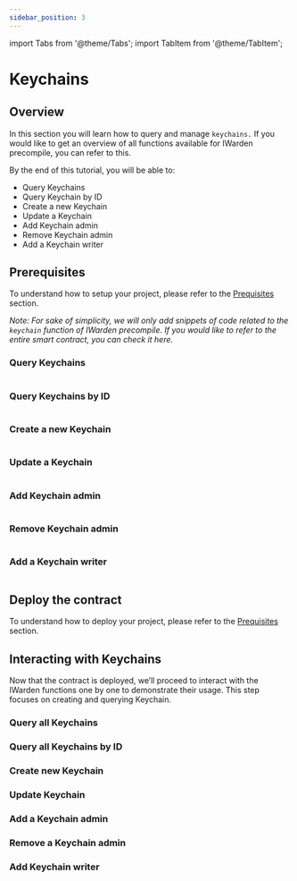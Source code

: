 ```yaml
---
sidebar_position: 3
---
```


import Tabs from '@theme/Tabs';
import TabItem from '@theme/TabItem';

# Keychains

## Overview

In this section you will learn how to query and manage `keychains.` If you would like to get an overview of all functions available for IWarden precompile, you can refer to this.

By the end of this tutorial, you will be able to:

- Query Keychains
- Query Keychain by ID
- Create a new Keychain
- Update a Keychain
- Add Keychain admin
- Remove Keychain admin
- Add a Keychain writer

## Prerequisites

To understand how to setup your project, please refer to the [Prequisites](../call-x-warden.md) section.

*Note: For sake of simplicity, we will only add snippets of code related to the `keychain` function of IWarden precompile. If you would like to refer to the entire smart contract, you can check it here.*

### Query Keychains

```solidity
```

### Query Keychains by ID

```solidity
```

### Create a new Keychain

```solidity
```

### Update a Keychain

```solidity
```

### Add Keychain admin

```solidity
```

### Remove Keychain admin

```solidity
```

### Add a Keychain writer

```solidity
```

## Deploy the contract

To understand how to deploy your project, please refer to the [Prequisites](../call-x-warden.md) section.

## Interacting with Keychains

Now that the contract is deployed, we’ll proceed to interact with the IWarden functions one by one to demonstrate their usage. This step focuses on creating and querying Keychain.

### Query all Keychains

### Query all Keychains by ID

### Create new Keychain

### Update Keychain

### Add a Keychain admin

### Remove a Keychain admin

### Add Keychain writer
